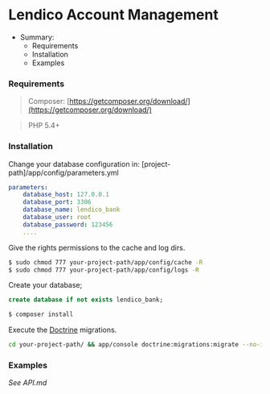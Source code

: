 # Lendico Account Management
- Summary:
  - Requirements
  - Installation
  - Examples

### Requirements
> Composer: [https://getcomposer.org/download/](https://getcomposer.org/download/)

> PHP 5.4+

### Installation
Change your database configuration in: [project-path]/app/config/parameters.yml
```yaml
parameters:
    database_host: 127.0.0.1
    database_port: 3306
    database_name: lendico_bank
    database_user: root
    database_password: 123456
    ....

```
Give the rights permissions to the cache and log dirs.
```sh
$ sudo chmod 777 your-project-path/app/config/cache -R
$ sudo chmod 777 your-project-path/app/config/logs -R
```
Create your database;
```sql
create database if not exists lendico_bank;
```
```sh
$ composer install
```
Execute the [Doctrine](http://docs.doctrine-project.org/projects/doctrine-migrations/en/latest/) migrations.
```sh
cd your-project-path/ && app/console doctrine:migrations:migrate --no-interaction
```

### Examples
*See API.md*